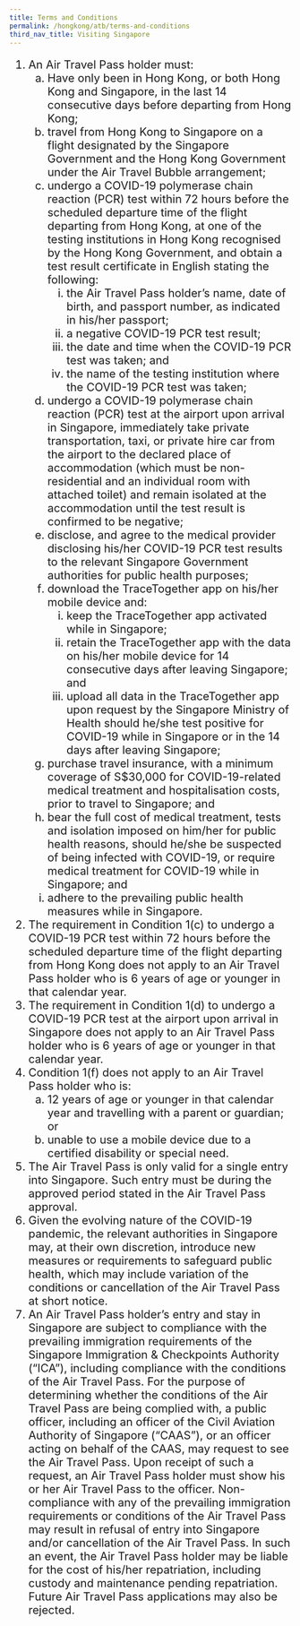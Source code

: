 ```yaml
---
title: Terms and Conditions           
permalink: /hongkong/atb/terms-and-conditions
third_nav_title: Visiting Singapore
---
```


<ol style="font-size:20px;"; list-style-type: decimal;">

<li>An Air Travel Pass holder must:

<ol style="font-size:20px; list-style-type: lower-latin;">
<li>Have only been in Hong Kong, or both Hong Kong and Singapore, in the last 14 consecutive days before departing from Hong Kong;</li>

<li>travel from Hong Kong to Singapore on a flight designated by the Singapore Government and the Hong Kong Government under the Air Travel Bubble arrangement;</li>

<li>undergo a COVID-19 polymerase chain reaction (PCR) test within 72 hours before the scheduled departure time of the flight departing from Hong Kong, at one of the testing institutions in Hong Kong recognised by the Hong Kong Government, and obtain a test result certificate in English stating the following:
<ol style="font-size:20px; list-style-type: lower-roman;">
<li>the Air Travel Pass holder’s name, date of birth, and passport number, as indicated in his/her passport;</li>
  <li>a negative COVID-19 PCR test result;</li>
  <li>the date and time when the COVID-19 PCR test was taken; and</li>
  <li>the name of the testing institution where the COVID-19 PCR test was taken;</li>
</ol>
</li>
<li>undergo a COVID-19 polymerase chain reaction (PCR) test at the airport upon arrival in Singapore, immediately take private transportation, taxi, or private hire car from the airport to the declared place of accommodation (which must be non-residential and an individual room with attached toilet) and remain isolated at the accommodation until the test result is confirmed to be negative;</li>

<li>disclose, and agree to the medical provider disclosing his/her COVID-19 PCR test results to the relevant Singapore Government authorities for public health purposes;</li>

<li>download the TraceTogether app on his/her mobile device and:
<ol style="font-size:20px; list-style-type: lower-roman;">
  <li>keep the TraceTogether app activated while in Singapore;</li>
<li>retain the TraceTogether app with the data on his/her mobile device for 14 consecutive days after leaving Singapore; and</li>
<li>upload all data in the TraceTogether app upon request by the Singapore Ministry of Health should he/she test positive for COVID-19 while in Singapore or in the 14 days after leaving Singapore;</li></ol></li>

<li>purchase travel insurance, with a minimum coverage of S$30,000 for COVID-19-related medical treatment and hospitalisation costs, prior to travel to Singapore; and</li>

<li>bear the full cost of medical treatment, tests and isolation imposed on him/her for public health reasons, should he/she be suspected of being infected with COVID-19, or require medical treatment for COVID-19 while in Singapore; and</li>

<li>adhere to the prevailing public health measures while in Singapore.</li>
</ol>
</li>
  
<li>The requirement in Condition 1(c) to undergo a COVID-19 PCR test within 72 hours before the scheduled departure time of the flight departing from Hong Kong does not apply to an Air Travel Pass holder who is 6 years of age or younger in that calendar year.</li>

<li>The requirement in Condition 1(d) to undergo a COVID-19 PCR test at the airport upon arrival in Singapore does not apply to an Air Travel Pass holder who is 6 years of age or younger in that calendar year.</li>

<li>Condition 1(f) does not apply to an Air Travel Pass holder who is:
<ol style="font-size:20px; list-style-type: lower-latin;">
<li>12 years of age or younger in that calendar year and travelling with a parent or guardian; or</li>
  <li>unable to use a mobile device due to a certified disability or special need.</li>
</ol>
</li>

<li>The Air Travel Pass is only valid for a single entry into Singapore. Such entry must be during the approved period stated in the Air Travel Pass approval.</li>

<li>Given the evolving nature of the COVID-19 pandemic, the relevant authorities in Singapore may, at their own discretion, introduce new measures or requirements to safeguard public health, which may include variation of the conditions or cancellation of the Air Travel Pass at short notice.</li>

<li>An Air Travel Pass holder’s entry and stay in Singapore are subject to compliance with the prevailing immigration requirements of the Singapore Immigration & Checkpoints Authority (“ICA”), including compliance with the conditions of the Air Travel Pass. For the purpose of determining whether the conditions of the Air Travel Pass are being complied with, a public officer, including an officer of the Civil Aviation Authority of Singapore (“CAAS”), or an officer acting on behalf of the CAAS, may request to see the Air Travel Pass. Upon receipt of such a request, an Air Travel Pass holder must show his or her Air Travel Pass to the officer. Non-compliance with any of the prevailing immigration requirements or conditions of the Air Travel Pass may result in refusal of entry into Singapore and/or cancellation of the Air Travel Pass. In such an event, the Air Travel Pass holder may be liable for the cost of his/her repatriation, including custody and maintenance pending repatriation. Future Air Travel Pass applications may also be rejected.</li>
</ol>

